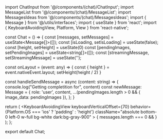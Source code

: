 import ChatInput from '@/components/(chat)/ChatInput';
import MessageList from '@/components/(chat)/MessageList';
import MessagesIdeas from '@/components/(chat)/MessagesIdeas';
import { Message } from '@/utils/interfaces';
import { useState } from 'react';
import { KeyboardAvoidingView, Platform, View } from 'react-native';

const Chat = () => {
  const [messages, setMessages] = useState<Message[]>([]);
  const [isLoading, setIsLoading] = useState(false);
  const [height, setHeight] = useState(0)
  const [pendingImages, setPendingImages] = useState<string[]>([]);
  const [streamingMessage, setStreamingMessage] = useState<string>('');

  const onLayout = (event: any) => {
    const { height } = event.nativeEvent.layout;
    setHeight(height / 2)
  }

  const handleSendMessage = async (content: string) => {
    console.log("Getting completition for", content)
    const newMessage: Message = {
      role: 'user',
      content,
      ...(pendingImages.length > 0 && { image_data: pendingImages }),
    };
  }


  return (
    <View className="flex-1 bg-white dark:bg-gray-900">
      <View className="flex-1 px-4 py-4" onLayout={onLayout}>
        <MessageList messages={messages} height={height} />
      </View>
      <KeyboardAvoidingView
        keyboardVerticalOffset={70}
        behavior={Platform.OS === 'ios' ? 'padding' : 'height'}
        className="absolute bottom-0 left-0 w-full  bg-white dark:bg-gray-900"
      >
        {
          messages.length === 0 && <MessagesIdeas onSelectCard={handleSendMessage} />
        }
        <ChatInput
          onSendMessage={handleSendMessage}
          isLoading={isLoading}
        />
      </KeyboardAvoidingView>
    </View >
  );
};

export default Chat;
